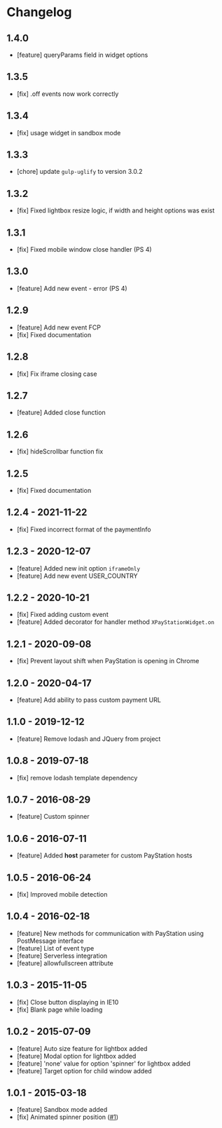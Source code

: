 # Changelog

## 1.4.0
- [feature] queryParams field in widget options

## 1.3.5
- [fix] .off events now work correctly

## 1.3.4
- [fix] usage widget in sandbox mode

## 1.3.3
- [chore] update `gulp-uglify` to version 3.0.2

## 1.3.2
- [fix] Fixed lightbox resize logic, if width and height options was exist

## 1.3.1
- [fix] Fixed mobile window close handler (PS 4)

## 1.3.0
- [feature] Add new event - error (PS 4)

## 1.2.9
- [feature] Add new event FCP
- [fix] Fixed documentation

## 1.2.8
- [fix] Fix iframe closing case

## 1.2.7
- [feature] Added close function

## 1.2.6
- [fix] hideScrollbar function fix

## 1.2.5
- [fix] Fixed documentation

## 1.2.4 - 2021-11-22
- [fix] Fixed incorrect format of the paymentInfo

## 1.2.3 - 2020-12-07

- [feature] Added new init option `iframeOnly`
- [feature] Add new event USER_COUNTRY

## 1.2.2 - 2020-10-21

- [fix] Fixed adding custom event
- [feature] Added decorator for handler method `XPayStationWidget.on`

## 1.2.1 - 2020-09-08

- [fix] Prevent layout shift when PayStation is opening in Chrome

## 1.2.0 - 2020-04-17

- [feature] Add ability to pass custom payment URL

## 1.1.0 - 2019-12-12

- [feature] Remove lodash and JQuery from project

## 1.0.8 - 2019-07-18

- [fix] remove lodash template dependency

## 1.0.7 - 2016-08-29

- [feature] Custom spinner

## 1.0.6 - 2016-07-11

- [feature] Added **host** parameter for custom PayStation hosts

## 1.0.5 - 2016-06-24

- [fix] Improved mobile detection

## 1.0.4 - 2016-02-18

- [feature] New methods for communication with PayStation using PostMessage interface
- [feature] List of event type
- [feature] Serverless integration
- [feature] allowfullscreen attribute

## 1.0.3 - 2015-11-05

- [fix] Close button displaying in IE10
- [fix] Blank page while loading

## 1.0.2 - 2015-07-09

- [feature] Auto size feature for lightbox added
- [feature] Modal option for lightbox added
- [feature] 'none' value for option 'spinner' for lightbox added
- [feature] Target option for child window added

## 1.0.1 - 2015-03-18

- [feature] Sandbox mode added
- [fix] Animated spinner position ([#1](https://github.com/xsolla/paystation-embed/issues/1))
